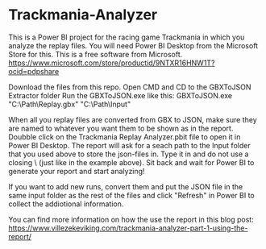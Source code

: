 # Trackmania-Analyzer
This is a Power BI project for the racing game Trackmania in which you analyze the replay files.
You will need Power BI Desktop from the Microsoft Store for this. This is a free software from Microsoft.
https://www.microsoft.com/store/productid/9NTXR16HNW1T?ocid=pdpshare


Download the files from this repo.
Open CMD and CD to the GBXToJSON Extractor folder
Run the GBXToJSON.exe like this:
GBXToJSON.exe "C:\Path\Replay.gbx" "C:\Path\Input"

When all you replay files are converted from GBX to JSON, make sure they are named to whatever you want them to be shown as in the report.
Doubble click on the Trackmania Replay Analyzer.pbit file to open it in Power BI Desktop.
The report will ask for a seach path to the Input folder that you used above to store the json-files in. Type it in and do not use a closing \ (just like in the example above).
Sit back and wait for Power BI to generate your report and start analyzing!

If you want to add new runs, convert them and put the JSON file in the same input folder as the rest of the files and click "Refresh" in Power BI to collect the addiotional information.


You can find more information on how the use the report in this blog post:
https://www.villezekeviking.com/trackmania-analyzer-part-1-using-the-report/
